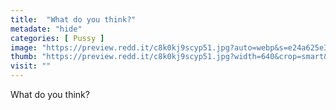 ```yaml
---
title:  "What do you think?"
metadate: "hide"
categories: [ Pussy ]
image: "https://preview.redd.it/c8k0kj9scyp51.jpg?auto=webp&s=e24a625e34c3adcd8ff076c9594df7026a23b15a"
thumb: "https://preview.redd.it/c8k0kj9scyp51.jpg?width=640&crop=smart&auto=webp&s=e333fccb80eefc6f4927bb4f5f24c03b0bebe2d1"
visit: ""
---
```

What do you think?
